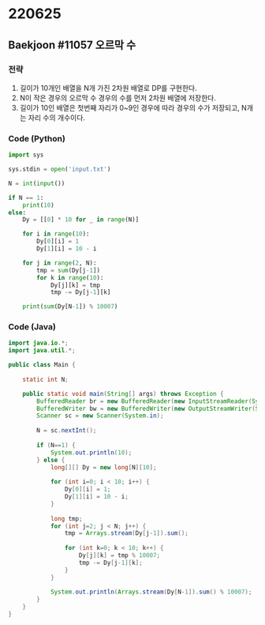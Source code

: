# 220625



## Baekjoon #11057 오르막 수



### 전략

1. 길이가 10개인 배열을 N개 가진 2차원 배열로 DP를 구현한다.
2. N이 작은 경우의 오르막 수 경우의 수를 먼저 2차원 배열에 저장한다.
3. 길이가 10인 배열은 첫번째 자리가 0~9인 경우에 따라 경우의 수가 저장되고, N개는 자리 수의 개수이다.



### Code (Python)

```python
import sys

sys.stdin = open('input.txt')

N = int(input())

if N == 1:
    print(10)
else:
    Dy = [[0] * 10 for _ in range(N)]

    for i in range(10):
        Dy[0][i] = 1
        Dy[1][i] = 10 - i

    for j in range(2, N):
        tmp = sum(Dy[j-1])
        for k in range(10):
            Dy[j][k] = tmp
            tmp -= Dy[j-1][k]

    print(sum(Dy[N-1]) % 10007)
```



### Code (Java)

```java
import java.io.*;
import java.util.*;

public class Main {
	
	static int N;

	public static void main(String[] args) throws Exception {
		BufferedReader br = new BufferedReader(new InputStreamReader(System.in));
		BufferedWriter bw = new BufferedWriter(new OutputStreamWriter(System.out));
		Scanner sc = new Scanner(System.in);
		
		N = sc.nextInt();
		
		if (N==1) {
			System.out.println(10);
		} else {
			long[][] Dy = new long[N][10];
			
			for (int i=0; i < 10; i++) {
				Dy[0][i] = 1;
				Dy[1][i] = 10 - i;
			}
			
			long tmp;
			for (int j=2; j < N; j++) {
				tmp = Arrays.stream(Dy[j-1]).sum();
				
				for (int k=0; k < 10; k++) {
					Dy[j][k] = tmp % 10007;
					tmp -= Dy[j-1][k];
				}
			}
            
			System.out.println(Arrays.stream(Dy[N-1]).sum() % 10007);
		}
	}
}
```

